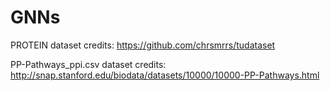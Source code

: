 # GNNs

PROTEIN dataset credits: https://github.com/chrsmrrs/tudataset

PP-Pathways_ppi.csv dataset credits: http://snap.stanford.edu/biodata/datasets/10000/10000-PP-Pathways.html
